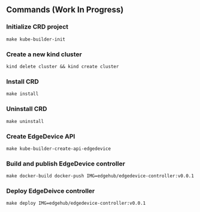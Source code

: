 ## Commands (Work In Progress)

### Initialize CRD project
```
make kube-builder-init
```

### Create a new kind cluster
```
kind delete cluster && kind create cluster
```

### Install CRD
```
make install
```

### Uninstall CRD
```
make uninstall
```

### Create EdgeDevice API
```
make kube-builder-create-api-edgedevice
```

### Build and publish EdgeDevice controller
```
make docker-build docker-push IMG=edgehub/edgedevice-controller:v0.0.1
```

### Deploy EdgeDeivce controller
```
make deploy IMG=edgehub/edgedevice-controller:v0.0.1
```